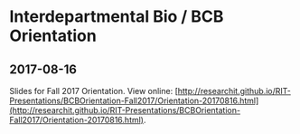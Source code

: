 # Interdepartmental Bio / BCB Orientation

## 2017-08-16

Slides for Fall 2017 Orientation. View  online: [http://researchit.github.io/RIT-Presentations/BCBOrientation-Fall2017/Orientation-20170816.html](http://researchit.github.io/RIT-Presentations/BCBOrientation-Fall2017/Orientation-20170816.html).
